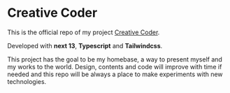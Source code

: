 # Creative Coder

This is the official repo of my project [Creative Coder](www.creativecoder.io).

Developed with **next 13**, **Typescript** and **Tailwindcss**.

This project has the goal to be my homebase, a way to present myself and my works to the world.
Design, contents and code will improve with time if needed and this repo will be always a place
to make experiments with new technologies.
